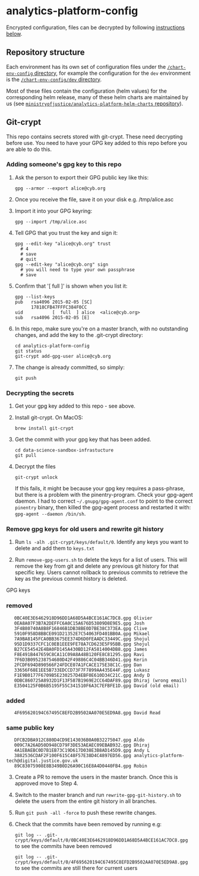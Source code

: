 # analytics-platform-config
Encrypted configuration, files can be decrypted by following [instructions below](#git-crypt).

## Repository structure

Each environment has its own set of configuration files under the [`/chart-env-config` directory](/chart-env-config), for example the configuration for the `dev` environment is the [`/chart-env-config/dev` directory](/chart-env-config/dev).

Most of these files contain the configuration (helm values) for the corresponding helm release, many of these helm charts are maintained by us (see [`ministryofjustice/analytics-platform-helm-charts` repository](https://github.com/ministryofjustice/analytics-platform-helm-charts)).


## Git-crypt

This repo contains secrets stored with git-crypt. These need decrypting before use. You need to have your GPG key added to this repo before you are able to do this.

### Adding someone's gpg key to this repo

1. Ask the person to export their GPG public key like this:

       gpg --armor --export alice@cyb.org

2. Once you receive the file, save it on your disk e.g. /tmp/alice.asc

3. Import it into your GPG keyring:

       gpg --import /tmp/alice.asc

4. Tell GPG that you trust the key and sign it:

       gpg --edit-key "alice@cyb.org" trust
         # 4
         # save
         # quit
       gpg --edit-key "alice@cyb.org" sign
         # you will need to type your own passphrase
         # save

5. Confirm that '[  full  ]' is shown when you list it:

       gpg --list-keys
       pub   rsa4096 2015-02-05 [SC]
             17818CFB47FFFC384F0CC
       uid           [  full  ] alice  <alice@cyb.org>
       sub   rsa4096 2015-02-05 [E]

5. In this repo, make sure you're on a master branch, with no outstanding changes, and add the key to the .git-crypt directory:

       cd analytics-platform-config
       git status
       git-crypt add-gpg-user alice@cyb.org

6. The change is already committed, so simply:

       git push

### Decrypting the secrets

1. Get your gpg key added to this repo - see above.

2. Install git-crypt. On MacOS:

       brew install git-crypt

3. Get the commit with your gpg key that has been added.

       cd data-science-sandbox-infrastucture
       git pull

4. Decrypt the files

       git-crypt unlock

   If this fails, it might be because your gpg key requires a pass-phrase, but there is a problem with the pinentry-program. Check your gpg-agent daemon. I had to correct `~/.gnupg/gpg-agent.conf` to point to the correct `pinentry` binary, then killed the gpg-agent process and restarted it with: `gpg-agent --daemon /bin/sh`.

### Remove gpg keys for old users and rewrite git history

 1. Run `ls -alh .git-crypt/keys/default/0`. Identify any keys you want to delete and add them to `keys.txt`

 2. Run `remove-gpg-users.sh` to delete the keys for a list of users. This will remove the key from git and delete any previous git history for that specific key. Users cannot rollback to previous commits to retrieve the key as the previous commit history is deleted.

 GPG keys
 ### removed
       0BC40E3E6462918D96DD1A68D5A4BCE161AC7DC8.gpg Olivier
       0EA8A07F3B7A2DEFFC6A0C15A676D53809D8E9E5.gpg Josh
       3F4B80740A8B8F16846B1DB38BE0D7BE38C373EA.gpg Clive
       5910F958D8BBCE091D21352E7C54063FD401BB0A.gpg Mikael
       7A9BA8145FCA0BB3675EE374D6D0FEAADC33449C.gpg Shojul
       95D1D9337CFC1C0EB1EEE9FE78A7CD623E5F95BB.gpg Shojul
       B27CE54542E4BA0FD145A430BD12FA5814004DB8.gpg James
       F8E491B447659C8CA11C09A8A48B120FE8C81295.gpg Ravi
       7F6D3B095238754680D42F49886C4C04BB346D41.gpg Kerin
       2FCDF694D890566F24FDCE07A1FCACE175E38C1C.gpg Dan
       33656F68E1EE5B733EDCCD73F7F7899AA435E44F.gpg Lukasz
       F1E9B0177F6709B5E230257D4EBF0E610D34C21C.gpg Andy D
       0DBC860725A8932D1F13F587B1969E2CC64DAF89.gpg Dhiraj (wrong email)
       E3504125F0B6B5195F55C341510F6A3C7EFBFE1D.gpg David (old email)

 ### added
       4F695620194C67495C8EFD2B9502AA070E5ED9A8.gpg David Read

 ### same public key
       DFCB2DBA912C880D4CD9E143036B0A0B32275047.gpg Aldo
       009C7A26AD50D948CD79F3DE53AEAEC09EBAB932.gpg Dhiraj
       4A1EBAEBC0D7B1EB73C19D617D038E3B8AD145D9.gpg Andy L
       3882536CDAF2F100F615C48F57E38D4C4897ED56.gpg analytics-platform-tech@digital.justice.gov.uk 
       89C83075908E8B349B0D26A90C16E8A4D0440FB4.gpg Robin


 3. Create a PR to remove the users in the master branch. Once this is approved move to Step 4.
 4. Switch to the master branch and run `rewrite-gpg-git-history.sh` to delete the users from the entire git history in all branches.
 5. Run `git push -all -force` to push these rewrite changes.
 6. Check that the commits have been removed by running e.g: 

       `git log -- .git-crypt/keys/default/0/0BC40E3E6462918D96DD1A68D5A4BCE161AC7DC8.gpg` to see the commits have been removed

       `git log -- .git-crypt/keys/default/0/4F695620194C67495C8EFD2B9502AA070E5ED9A8.gpg` to see the commits are still there for current users 

